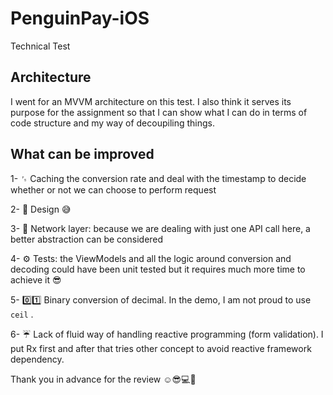 # PenguinPay-iOS
Technical Test

## Architecture
I went for an MVVM architecture on this test. I also think it serves its purpose for the assignment so that I can show what I can do in terms of code structure and my way of decoupiling things.

## What can be improved

1- ␜ Caching the conversion rate and deal with the timestamp to decide whether or not we can choose to perform request

2- 🎨 Design 😅

3- 📡 Network layer: because we are dealing with just one API call here, a better abstraction can be considered 

4- ⚙️ Tests: the ViewModels and all the logic around conversion and decoding could have been unit tested but it requires much more time to achieve it 😎

5- 0️⃣1️⃣ Binary conversion of decimal. In the demo, I am not proud to use `ceil` .

6- ☔️ Lack of fluid way of handling reactive programming (form validation). I put Rx first and after that tries other concept to avoid reactive framework dependency.


Thank you in advance for the review ☺️😎💻📱
